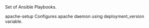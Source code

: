 Set of Ansible Playbooks.

apache-setup
	Configures apache daemon using deployment_version variable.
